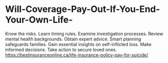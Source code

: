 # Will-Coverage-Pay-Out-If-You-End-Your-Own-Life-
Know the risks. Learn timing rules. Examine investigation processes. Review mental health backgrounds. Obtain expert advice. Smart planning safeguards families. Gain essential insights on self-inflicted loss. Make informed decisions. Take action to secure loved ones.   https://bestinsuranceonline.ca/life-insurance-policy-pay-for-suicide/
